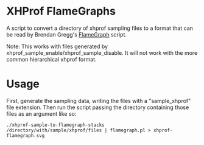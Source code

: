 # XHProf FlameGraphs

A script to convert a directory of xhprof sampling files to a format that can be read by Brendan Gregg's [FlameGraph](https://github.com/brendangregg/FlameGraph) script.

Note: This works with files generated by xhprof_sample_enable/xhprof_sample_disable. It will not work with the more common hierarchical xhprof format.

# Usage

First, generate the sampling data, writing the files with a "sample_xhprof" file extension. Then run the script passing the directory containing those files as an argument like so:

```
./xhprof-sample-to-flamegraph-stacks /directory/with/sample/xhprof/files | flamegraph.pl > xhprof-flamegraph.svg
```


